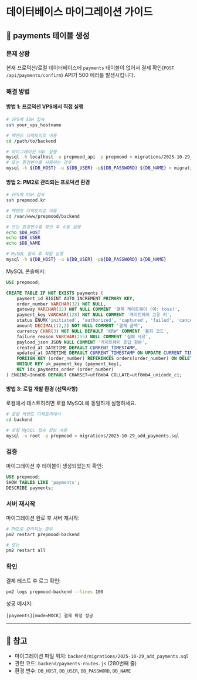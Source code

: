 # 데이터베이스 마이그레이션 가이드

## 🔧 payments 테이블 생성

### 문제 상황
현재 프로덕션/로컬 데이터베이스에 `payments` 테이블이 없어서 결제 확인(`POST /api/payments/confirm`) API가 500 에러를 발생시킵니다.

### 해결 방법

#### 방법 1: 프로덕션 VPS에서 직접 실행

```bash
# VPS에 SSH 접속
ssh your_vps_hostname

# 백엔드 디렉토리로 이동
cd /path/to/backend

# 마이그레이션 SQL 실행
mysql -h localhost -u prepmood_api -p prepmood < migrations/2025-10-29_add_payments.sql
# 또는 환경변수를 사용하는 경우
mysql -h ${DB_HOST} -u ${DB_USER} -p${DB_PASSWORD} ${DB_NAME} < migrations/2025-10-29_add_payments.sql
```

#### 방법 2: PM2로 관리되는 프로덕션 환경

```bash
# VPS에 SSH 접속
ssh prepmood.kr

# 백엔드 디렉토리로 이동
cd /var/www/prepmood/backend

# 또는 환경변수를 확인 후 수동 실행
echo $DB_HOST
echo $DB_USER
echo $DB_NAME

# MySQL 접속 후 직접 실행
mysql -h ${DB_HOST} -u ${DB_USER} -p${DB_PASSWORD} ${DB_NAME}
```

MySQL 콘솔에서:

```sql
USE prepmood;

CREATE TABLE IF NOT EXISTS payments (
    payment_id BIGINT AUTO_INCREMENT PRIMARY KEY,
    order_number VARCHAR(32) NOT NULL,
    gateway VARCHAR(32) NOT NULL COMMENT '결제 게이트웨이 (예: toss)',
    payment_key VARCHAR(128) NOT NULL COMMENT '게이트웨이 고유 키',
    status ENUM('initiated', 'authorized', 'captured', 'failed', 'cancelled', 'refunded') NOT NULL DEFAULT 'initiated',
    amount DECIMAL(12,2) NOT NULL COMMENT '결제 금액',
    currency CHAR(3) NOT NULL DEFAULT 'KRW' COMMENT '통화 코드',
    failure_reason VARCHAR(255) NULL COMMENT '실패 사유',
    payload_json JSON NULL COMMENT '게이트웨이 응답 원본',
    created_at DATETIME DEFAULT CURRENT_TIMESTAMP,
    updated_at DATETIME DEFAULT CURRENT_TIMESTAMP ON UPDATE CURRENT_TIMESTAMP,
    FOREIGN KEY (order_number) REFERENCES orders(order_number) ON DELETE CASCADE,
    UNIQUE KEY uk_payment_key (payment_key),
    KEY idx_payments_order (order_number)
) ENGINE=InnoDB DEFAULT CHARSET=utf8mb4 COLLATE=utf8mb4_unicode_ci;
```

#### 방법 3: 로컬 개발 환경 (선택사항)

로컬에서 테스트하려면 로컬 MySQL에 동일하게 실행하세요.

```bash
# 로컬 백엔드 디렉토리에서
cd backend

# 로컬 MySQL 접속 정보 사용
mysql -u root -p prepmood < migrations/2025-10-29_add_payments.sql
```

### 검증

마이그레이션 후 테이블이 생성되었는지 확인:

```sql
USE prepmood;
SHOW TABLES LIKE 'payments';
DESCRIBE payments;
```

### 서버 재시작

마이그레이션 완료 후 서버 재시작:

```bash
# PM2로 관리되는 경우
pm2 restart prepmood-backend

# 또는
pm2 restart all
```

### 확인

결제 테스트 후 로그 확인:

```bash
pm2 logs prepmood-backend --lines 100
```

성공 메시지:
```
[payments][mode=MOCK] 결제 확정 성공
```

---

## 📝 참고

- 마이그레이션 파일 위치: `backend/migrations/2025-10-29_add_payments.sql`
- 관련 코드: `backend/payments-routes.js` (280번째 줄)
- 환경 변수: `DB_HOST`, `DB_USER`, `DB_PASSWORD`, `DB_NAME`

